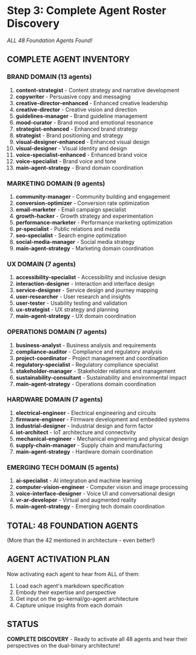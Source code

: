 # Step 3: Complete Agent Roster Discovery
*ALL 48 Foundation Agents Found!*

## COMPLETE AGENT INVENTORY

### BRAND DOMAIN (13 agents)
1. **content-strategist** - Content strategy and narrative development
2. **copywriter** - Persuasive copy and messaging
3. **creative-director-enhanced** - Enhanced creative leadership
4. **creative-director** - Creative vision and direction
5. **guidelines-manager** - Brand guideline management
6. **mood-curator** - Brand mood and emotional resonance
7. **strategist-enhanced** - Enhanced brand strategy
8. **strategist** - Brand positioning and strategy
9. **visual-designer-enhanced** - Enhanced visual design
10. **visual-designer** - Visual identity and design
11. **voice-specialist-enhanced** - Enhanced brand voice
12. **voice-specialist** - Brand voice and tone
13. **main-agent-strategy** - Brand domain coordination

### MARKETING DOMAIN (9 agents)
1. **community-manager** - Community building and engagement
2. **conversion-optimizer** - Conversion rate optimization
3. **email-marketer** - Email campaign specialist
4. **growth-hacker** - Growth strategy and experimentation
5. **performance-marketer** - Performance marketing optimization
6. **pr-specialist** - Public relations and media
7. **seo-specialist** - Search engine optimization
8. **social-media-manager** - Social media strategy
9. **main-agent-strategy** - Marketing domain coordination

### UX DOMAIN (7 agents)
1. **accessibility-specialist** - Accessibility and inclusive design
2. **interaction-designer** - Interaction and interface design
3. **service-designer** - Service design and journey mapping
4. **user-researcher** - User research and insights
5. **user-tester** - Usability testing and validation
6. **ux-strategist** - UX strategy and planning
7. **main-agent-strategy** - UX domain coordination

### OPERATIONS DOMAIN (7 agents)
1. **business-analyst** - Business analysis and requirements
2. **compliance-auditor** - Compliance and regulatory analysis
3. **project-coordinator** - Project management and coordination
4. **regulatory-specialist** - Regulatory compliance specialist
5. **stakeholder-manager** - Stakeholder relations and management
6. **sustainability-consultant** - Sustainability and environmental impact
7. **main-agent-strategy** - Operations domain coordination

### HARDWARE DOMAIN (7 agents)
1. **electrical-engineer** - Electrical engineering and circuits
2. **firmware-engineer** - Firmware development and embedded systems
3. **industrial-designer** - Industrial design and form factor
4. **iot-architect** - IoT architecture and connectivity
5. **mechanical-engineer** - Mechanical engineering and physical design
6. **supply-chain-manager** - Supply chain and manufacturing
7. **main-agent-strategy** - Hardware domain coordination

### EMERGING TECH DOMAIN (5 agents)
1. **ai-specialist** - AI integration and machine learning
2. **computer-vision-engineer** - Computer vision and image processing
3. **voice-interface-designer** - Voice UI and conversational design
4. **vr-ar-developer** - Virtual and augmented reality
5. **main-agent-strategy** - Emerging tech domain coordination

## TOTAL: 48 FOUNDATION AGENTS
(More than the 42 mentioned in architecture - even better!)

## AGENT ACTIVATION PLAN
Now activating each agent to hear from ALL of them:
1. Load each agent's markdown specification
2. Embody their expertise and perspective
3. Get input on the go-kernal/go-agent architecture
4. Capture unique insights from each domain

## STATUS
**COMPLETE DISCOVERY** - Ready to activate all 48 agents and hear their perspectives on the dual-binary architecture!